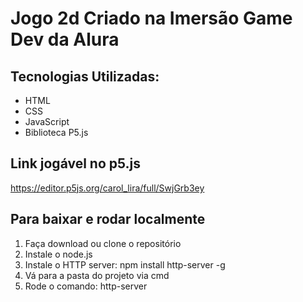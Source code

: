 # Jogo 2d Criado na Imersão Game Dev da Alura

## Tecnologias Utilizadas:
- HTML
- CSS
- JavaScript
- Biblioteca P5.js

## Link jogável no p5.js
https://editor.p5js.org/carol_lira/full/SwjGrb3ey

## Para baixar e rodar localmente
1. Faça download ou clone o repositório
2. Instale o node.js
3. Instale o HTTP server: npm install http-server -g
4. Vá para a pasta do projeto via cmd
5. Rode o comando: http-server
